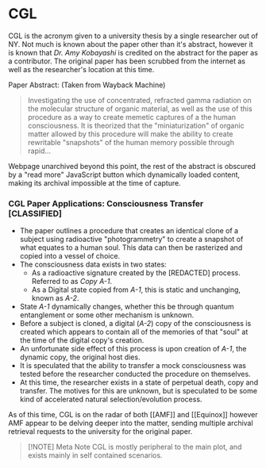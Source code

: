 # CGL
CGL is the acronym given to a university thesis by a single researcher out of NY. Not much is known about the paper other than it's abstract, however it is known that *Dr. Amy Kobayashi* is credited on the abstract for the paper as a contributor. The original paper has been scrubbed from the internet as well as the researcher's location at this time. 

Paper Abstract: (Taken from Wayback Machine)
>Investigating the use of concentrated, refracted gamma radiation on the molecular structure of organic material, as well as the use of this procedure as a way to create memetic captures of a the human consciousness. It is theorized that the "miniaturization" of organic matter allowed by this procedure will make the ability to create rewritable "snapshots" of the human memory possible through rapid...

Webpage unarchived beyond this point, the rest of the abstract is obscured by a "read more" JavaScript button which dynamically loaded content, making its archival impossible at the time of capture.
### CGL Paper Applications: Consciousness Transfer [CLASSIFIED]
- The paper outlines a procedure that creates an identical clone of a subject using radioactive "photogrammetry" to create a snapshot of what equates to a human soul. This data can then be rasterized and copied into a vessel of choice.
- The consciousness data exists in two states:
	- As a radioactive signature created by the [REDACTED] process. Referred to as *Copy A-1*.
	- As a Digital state copied from *A-1*, this is static and unchanging, known as *A-2*.
- State *A-1* dynamically changes, whether this be through quantum entanglement or some other mechanism is unknown.
- Before a subject is cloned, a digital (*A-2*) copy of the consciousness is created which appears to contain all of the memories of that "soul" at the time of the digital copy's creation. 
- An unfortunate side effect of this process is upon creation of *A-1*, the dynamic copy, the original host dies.
- It is speculated that the ability to transfer a mock consciousness was tested before the researcher conducted the procedure on themselves.
- At this time, the researcher exists in a state of perpetual death, copy and transfer. The motives for this are unknown, but is speculated to be some kind of accelerated natural selection/evolution process.

As of this time, CGL is on the radar of both [[AMF]] and [[Equinox]] however AMF appear to be delving deeper into the matter, sending multiple archival retrieval requests to the university for the original paper.

> [!NOTE] Meta Note
>CGL is mostly peripheral to the main plot, and exists mainly in self contained scenarios.

